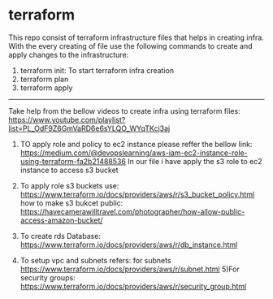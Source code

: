 # terraform
This repo consist of terraform infrastructure files that helps in creating infra.
With the every creating of file use the following commands to create and apply changes to the infrastructure:
1) terraform init: To start terraform infra creation
2) terraform plan
3) terraform apply

-------------------------
Take help from the bellow videos to create infra using terraform files:
 https://www.youtube.com/playlist?list=PL_OdF9Z6GmVaRD6e6sYLQO_WYqTKcj3aj
1) TO apply role and policy to ec2 instance please reffer the bellow link:
 https://medium.com/@devopslearning/aws-iam-ec2-instance-role-using-terraform-fa2b21488536
In our file i have apply the s3 role to ec2 instance to access s3 bucket
2) To apply role s3 buckets use: 
https://www.terraform.io/docs/providers/aws/r/s3_bucket_policy.html
how to make s3 bukcet public:
https://havecamerawilltravel.com/photographer/how-allow-public-access-amazon-bucket/
 
3) To create rds Database: 
 https://www.terraform.io/docs/providers/aws/r/db_instance.html
4) To setup vpc and subnets refers:
for subnets
 https://www.terraform.io/docs/providers/aws/r/subnet.html
5)For security groups:
 https://www.terraform.io/docs/providers/aws/r/security_group.html
